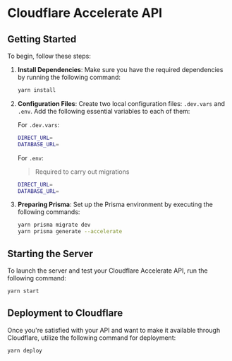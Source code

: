 # Cloudflare Accelerate API

## Getting Started

To begin, follow these steps:

1. **Install Dependencies**: Make sure you have the required dependencies by running the following command:

   ```bash
   yarn install
   ```

2. **Configuration Files**: Create two local configuration files: `.dev.vars` and `.env`. Add the following essential variables to each of them:

   For `.dev.vars`:

   ```bash
   DIRECT_URL=
   DATABASE_URL=
   ```

   For `.env`:
   > Required to carry out migrations

   ```bash
   DIRECT_URL=
   DATABASE_URL=
   ```

3. **Preparing Prisma**: Set up the Prisma environment by executing the following commands:

   ```bash
   yarn prisma migrate dev
   yarn prisma generate --accelerate
   ```

## Starting the Server

To launch the server and test your Cloudflare Accelerate API, run the following command:

```bash
yarn start
```

## Deployment to Cloudflare

Once you're satisfied with your API and want to make it available through Cloudflare, utilize the following command for deployment:

```bash
yarn deploy
```
